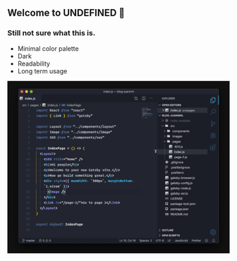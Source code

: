 ## Welcome to UNDEFINED 🤷

### **Still not sure what this is.**

- Minimal color palette
- Dark
- Readability
- Long term usage

![](https://raw.githubusercontent.com/juanmnl/vs-undefined/master/screenshots/undefined.png)
